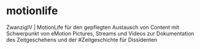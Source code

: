 # motionlife
ZwanzigIV | MotionLife für den gepflegten Austausch von Content mit Schwerpunkt von eMotion Pictures, Streams und Videos zur Dokumentation des Zeitgeschehens und der #Zeitgeschichte für Dissidenten
